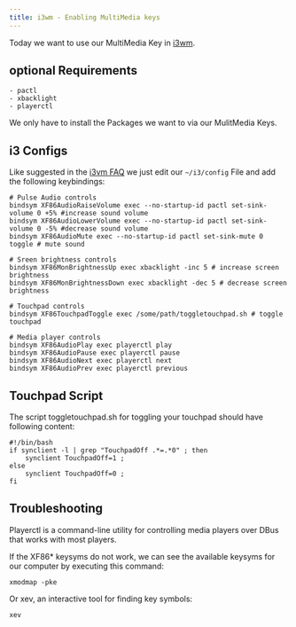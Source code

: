 ```yaml
---
title: i3wm - Enabling MultiMedia keys
---
```


Today we want to use our MultiMedia Key in [i3wm](https://i3wm.org/).

## optional Requirements
    - pactl
    - xbacklight
    - playerctl
We only have to install the Packages we want to via our MulitMedia Keys.

## i3 Configs
Like suggested in the [i3vm FAQ](https://faq.i3wm.org/question/3747/enabling-multimedia-keys.1.html)
we just edit our `~/i3/config` File and add the following keybindings:

    # Pulse Audio controls
    bindsym XF86AudioRaiseVolume exec --no-startup-id pactl set-sink-volume 0 +5% #increase sound volume
    bindsym XF86AudioLowerVolume exec --no-startup-id pactl set-sink-volume 0 -5% #decrease sound volume
    bindsym XF86AudioMute exec --no-startup-id pactl set-sink-mute 0 toggle # mute sound
    
    # Sreen brightness controls
    bindsym XF86MonBrightnessUp exec xbacklight -inc 5 # increase screen brightness
    bindsym XF86MonBrightnessDown exec xbacklight -dec 5 # decrease screen brightness
    
    # Touchpad controls
    bindsym XF86TouchpadToggle exec /some/path/toggletouchpad.sh # toggle touchpad
    
    # Media player controls
    bindsym XF86AudioPlay exec playerctl play
    bindsym XF86AudioPause exec playerctl pause
    bindsym XF86AudioNext exec playerctl next
    bindsym XF86AudioPrev exec playerctl previous

## Touchpad Script
The script toggletouchpad.sh for toggling your touchpad should have following content:

    #!/bin/bash
    if synclient -l | grep "TouchpadOff .*=.*0" ; then
        synclient TouchpadOff=1 ;
    else
        synclient TouchpadOff=0 ;
    fi

## Troubleshooting
Playerctl is a command-line utility for controlling media players over DBus that works with most players.

If the XF86* keysyms do not work, we can see the available keysyms for our computer by executing this command:

    xmodmap -pke

Or xev, an interactive tool for finding key symbols:

    xev